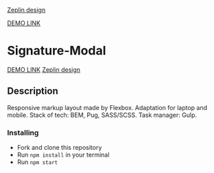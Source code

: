 [Zeplin design](https://app.zeplin.io/project/5e28400081e24195b7eba37c/screen/6033ab4137b9f319723ca814)

[DEMO LINK](https://kerpichonka.github.io/signature-modal/)


# Signature-Modal

[DEMO LINK](https://kerpichonka.github.io/signature-modal/)
[Zeplin design](https://app.zeplin.io/project/5e28400081e24195b7eba37c/screen/6033ab4137b9f319723ca814)

## Description

Responsive markup layout made by Flexbox. Adaptation for laptop and mobile.
Stack of tech: BEM, Pug, SASS/SCSS.
Task manager: Gulp.

### Installing
* Fork and clone this repository
* Run `npm install` in your terminal
* Run `npm start`
